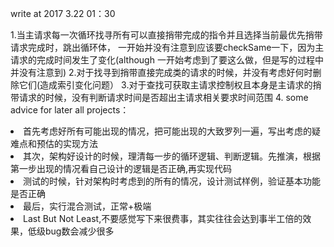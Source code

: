 write at 2017 3.22 01：30

1.当主请求每一次循环找寻所有可以直接捎带完成的指令并且选择当前最优先捎带请求完成时，跳出循环体，
一开始并没有注意到应该要checkSame一下，因为主请求的完成时间发生了变化(although 一开始考虑到了要这么做，但是写的过程中并没有注意到)
2.对于找寻到捎带直接完成类的请求的时候，并没有考虑好何时删除它们(造成索引变化问题）
3.对于查找可获取主请求控制权且本身是主请求的捎带请求的时候，没有判断请求时间是否超出主请求相关要求时间范围
4. some advice for later all projects：
<li>首先考虑好所有可能出现的情况，把可能出现的大致罗列一遍，写出考虑的疑难点和预估的实现方法
</li>
<li>其次，架构好设计的时候，理清每一步的循环逻辑、判断逻辑。先推演，根据第一步出现的情况看自己设计的逻辑是否正确,再实现代码
</li>
<li>测试的时候，针对架构时考虑到的所有的情况，设计测试样例，验证基本功能是否正确
</li>
<li>最后，实行混合测试，正常+极端
</li>
<li>Last But Not Least,不要感觉写下来很费事，其实往往会达到事半工倍的效果，低级bug数会减少很多
</li>
